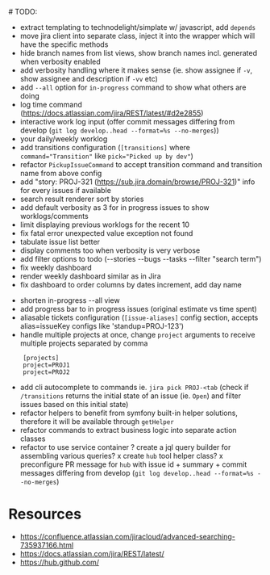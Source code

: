 # TODO:

+ extract templating to technodelight/simplate w/ javascript, add `depends`
+ move jira client into separate class, inject it into the wrapper which will have the specific methods
+ hide branch names from list views, show branch names incl. generated when verbosity enabled
+ add verbosity handling where it makes sense (ie. show assignee if `-v`, show assignee and description if `-vv` etc)
+ add `--all` option for `in-progress` command to show what others are doing
+ log time command (https://docs.atlassian.com/jira/REST/latest/#d2e2855)
+ interactive work log input (offer commit messages differing from develop (`git log develop..head --format=%s --no-merges`))
+ your daily/weekly worklog
+ add transitions configuration (`[transitions]` where `command="Transition"` like `pick="Picked up by dev"`)
+ refactor `PickupIssueCommand` to accept transition command and transition name from above config
+ add "story: PROJ-321 (https://sub.jira.domain/browse/PROJ-321)" info for every issues if available
+ search result renderer sort by stories
+ add default verbosity as 3 for in progress issues to show worklogs/comments
+ limit displaying previous worklogs for the recent 10
+ fix fatal error unexpected value exception not found
+ tabulate issue list better
+ display comments too when verbosity is very verbose
+ add filter options to todo (--stories --bugs --tasks --filter "search term")
+ fix weekly dashboard
+ render weekly dashboard similar as in Jira
+ fix dashboard to order columns by dates increment, add day name
- shorten in-progress --all view
- add progress bar to in progress issues (original estimate vs time spent)
- aliasable tickets configuration (`[issue-aliases]` config section, accepts alias=issueKey configs like 'standup=PROJ-123')
- handle multiple projects at once, change `project` arguments to receive multiple projects separated by comma

```
    [projects]
    project=PROJ1
    project=PROJ2
```

- add cli autocomplete to commands ie. `jira pick PROJ-<tab` (check if `/transitions` returns the initial state of an issue (ie. `Open`) and filter issues based on this initial state)
- refactor helpers to benefit from symfony built-in helper solutions, therefore it will be available through `getHelper`
- refactor commands to extract business logic into separate action classes
- refactor to use service container
? create a jql query builder for assembling various queries?
x create `hub` tool helper class?
x preconfigure PR message for `hub` with issue id + summary + commit messages differing from develop (`git log develop..head --format=%s --no-merges`)

# Resources
- https://confluence.atlassian.com/jiracloud/advanced-searching-735937166.html
- https://docs.atlassian.com/jira/REST/latest/
- https://hub.github.com/
